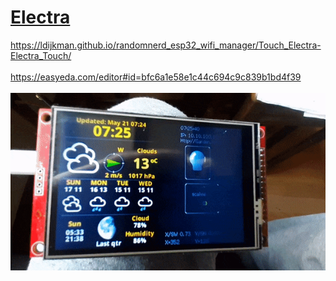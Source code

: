 # [Electra](https://ldijkman.github.io/randomnerd_esp32_wifi_manager/Touch_Electra-Electra_Touch/)

<a href="https://ldijkman.github.io/randomnerd_esp32_wifi_manager/Touch_Electra-Electra_Touch">https://ldijkman.github.io/randomnerd_esp32_wifi_manager/Touch_Electra-Electra_Touch/</a><br>
<br>
<a href="https://easyeda.com/editor#id=bfc6a1e58e1c44c694c9c839b1bd4f39">https://easyeda.com/editor#id=bfc6a1e58e1c44c694c9c839b1bd4f39</a><br>
<br>
<img src="https://raw.githubusercontent.com/ldijkman/Electra/main/touch_electra.gif">


